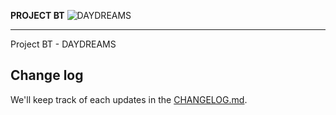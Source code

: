 **PROJECT BT**
![DAYDREAMS](https://ghcdn.rawgit.org/dreams137/daydream/master/logo/project-logo.svg)

---

Project BT - DAYDREAMS

## Change log
We'll keep track of each updates in the [CHANGELOG.md](CHANGELOG.md).
